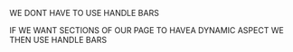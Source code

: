 WE DONT HAVE TO USE HANDLE BARS

IF WE WANT SECTIONS OF OUR PAGE TO HAVEA DYNAMIC ASPECT WE THEN USE HANDLE BARS